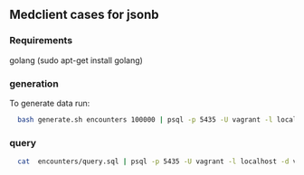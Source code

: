 ## Medclient cases for jsonb

### Requirements
  golang (sudo apt-get install golang)


### generation

To generate data run:

```sh
  bash generate.sh encounters 100000 | psql -p 5435 -U vagrant -l localhost -d vagrant
```


### query

```sh
  cat  encounters/query.sql | psql -p 5435 -U vagrant -l localhost -d vagrant
```
